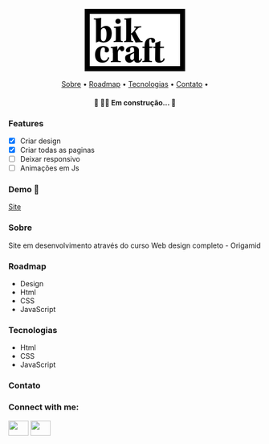 <p align="center"> <img src="img/bikcraft.svg" alt="Bikcraft"> </p>

<p align="center">
 <a href="#sobre">Sobre</a> •
 <a href="#roadmap">Roadmap</a> • 
 <a href="#tecnologias">Tecnologias</a> • 
 <a href="#contato">Contato</a> • 
</p>
<h4 align="center"> 
	🚧  🚴‍♀️ Em construção...  🚧
</h4>

### Features

- [x] Criar design
- [x] Criar todas as paginas 
- [ ] Deixar responsivo
- [ ] Animações em Js

### Demo 🚀
<a href="https://lucas-evang.github.io/Bikecraft/" target="_blank">Site </a>

### Sobre

Site em desenvolvimento através do curso Web design completo - Origamid

### Roadmap
<ul>
	<li>Design</li>
	<li>Html</li>
	<li>CSS</li>
	<li>JavaScript</li>
</ul>

### Tecnologias
<ul>
	<li>Html</li>
	<li>CSS</li>
	<li>JavaScript</li>
</ul>

### Contato
<h3 align="left">Connect with me:</h3>
<p align="left">

<a href="https://www.linkedin.com/in/lucas-costa-679889a9/" target="_blank"><img align="center" src="https://cdn.jsdelivr.net/npm/simple-icons@3.0.1/icons/linkedin.svg" alt="" height="30" width="40" /></a>
<a href="https://www.instagram.com/lucas_evang1/" target="_blank"><img align="center" src="https://cdn.jsdelivr.net/npm/simple-icons@3.0.1/icons/instagram.svg" alt="" height="30" width="40" /></a>

</p>
